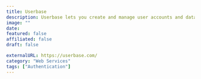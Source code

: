```yaml
---
title: Userbase
description: Userbase lets you create and manage user accounts and data persistence for your static web app without a backend.
image: ""
date: 
featured: false
affiliated: false
draft: false

externalURL: https://userbase.com/
category: "Web Services"
tags: ["Authentication"]
---
```

